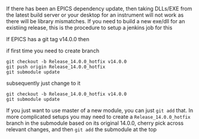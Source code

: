 If there has been an EPICS dependency update, then taking DLLs/EXE from the latest build server or your desktop for an instrument will not work as there will be library mismatches. If you need to build a new exe/dll for an existiing release, this is the procedure to setup a jenkins job for this 

If EPICS has a git tag v14.0.0 then

if first time you need to create branch
```
git checkout -b Release_14.0.0_hotfix v14.0.0
git push origin Release_14.0.0_hotfix
git submodule update
```
subsequently just change to it
```
git checkout -b Release_14.0.0_hotfix v14.0.0
git submodule update
```
If you just want to use master of a new module, you can just `git add` that. In more complicated setups you may need to create a `Release_14.0.0_hotfix` branch in the submodule based on its original 14.0.0, cherry pick across relevant changes, and then `git add` the submodule at the top
